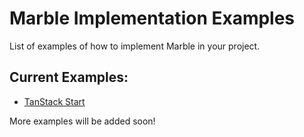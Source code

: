 # Marble Implementation Examples

List of examples of how to implement Marble in your project.

## Current Examples:
- [TanStack Start](/tanstack-start/)

More examples will be added soon!